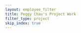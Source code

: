 ```yaml
---
layout: employee_filter
title: Peggy Chau's Project Work
filter_type: project
skip_index: true
---
```

